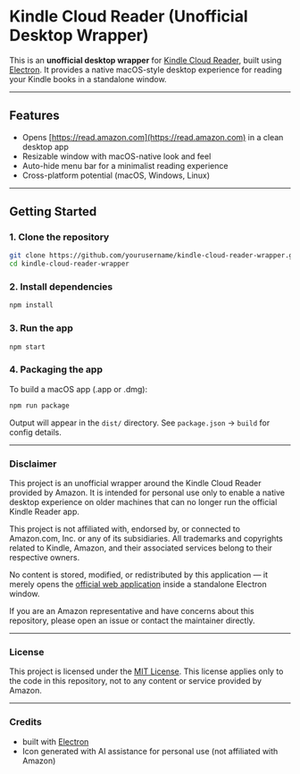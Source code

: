 # Kindle Cloud Reader (Unofficial Desktop Wrapper)

This is an **unofficial desktop wrapper** for [Kindle Cloud Reader](https://read.amazon.com), built using [Electron](https://www.electronjs.org/). It provides a native macOS-style desktop experience for reading your Kindle books in a standalone window.

---

## Features

- Opens [https://read.amazon.com](https://read.amazon.com) in a clean desktop app
- Resizable window with macOS-native look and feel
- Auto-hide menu bar for a minimalist reading experience
- Cross-platform potential (macOS, Windows, Linux)

---

## Getting Started

### 1. Clone the repository

```bash
git clone https://github.com/yourusername/kindle-cloud-reader-wrapper.git
cd kindle-cloud-reader-wrapper
```

### 2. Install dependencies

```bash
npm install
```

### 3. Run the app

```bash
npm start
```

### 4. Packaging the app

To build a macOS app (.app or .dmg):

```bash
npm run package
```

Output will appear in the `dist/` directory. See `package.json` → `build` for config details.

---

### Disclaimer

This project is an unofficial wrapper around the Kindle Cloud Reader provided by Amazon. It is intended for personal use only to enable a native desktop experience on older machines that can no longer run the official Kindle Reader app.

This project is not affiliated with, endorsed by, or connected to Amazon.com, Inc. or any of its subsidiaries.
All trademarks and copyrights related to Kindle, Amazon, and their associated services belong to their respective owners.

No content is stored, modified, or redistributed by this application — it merely opens the [official web application](https://read.amazon.com) inside a standalone Electron window.

If you are an Amazon representative and have concerns about this repository, please open an issue or contact the maintainer directly.

---

### License

This project is licensed under the [MIT License](https://mit-license.org/).
This license applies only to the code in this repository, not to any content or service provided by Amazon.

---

### Credits

- built with [Electron](https://www.electronjs.org/)
- Icon generated with AI assistance for personal use (not affiliated with Amazon)
